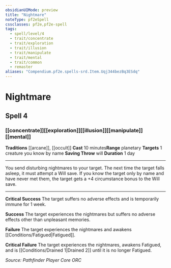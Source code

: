 ```yaml
---
obsidianUIMode: preview
title: "Nightmare"
noteType: pf2eSpell
cssclasses: pf2e,pf2e-spell
tags:
  - spell/level/4
  - trait/concentrate
  - trait/exploration
  - trait/illusion
  - trait/manipulate
  - trait/mental
  - trait/common
  - remaster
aliases: "Compendium.pf2e.spells-srd.Item.Uqj344bezBq3ESdq" 
---
```

# Nightmare   
## Spell 4
### [[concentrate]][[exploration]][[illusion]][[manipulate]][[mental]]
**Traditions** [[arcane]], [[occult]]
**Cast** 10 minutes**Range** planetary
**Targets** 1 creature you know by name
**Saving Throw**  will
**Duration** 1 day
* * * 
You send disturbing nightmares to your target. The next time the target falls asleep, it must attempt a Will save. If you know the target only by name and have never met them, the target gets a +4 circumstance bonus to the Will save.

* * *

**Critical Success** The target suffers no adverse effects and is temporarily immune for 1 week.

**Success** The target experiences the nightmares but suffers no adverse effects other than unpleasant memories.

**Failure** The target experiences the nightmares and awakens [[Conditions/Fatigued|Fatigued]].

**Critical Failure** The target experiences the nightmares, awakens Fatigued, and is [[Conditions/Drained 1|Drained 2]] until it is no longer Fatigued.

*Source: Pathfinder Player Core*
*ORC*